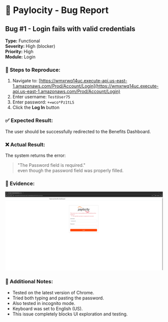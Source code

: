 # 🐞 Paylocity - Bug Report

## Bug #1 - Login fails with valid credentials

**Type:** Functional  
**Severity:** High (blocker)  
**Priority:** High  
**Module:** Login  

### 🔁 Steps to Reproduce:
1. Navigate to: [https://wmxrwq14uc.execute-api.us-east-1.amazonaws.com/Prod/Account/Login](https://wmxrwq14uc.execute-api.us-east-1.amazonaws.com/Prod/Account/Login)
2. Enter username: `TestUser75`
3. Enter password: `+=wco*Pz1tLS`
4. Click the **Log In** button

### ✅ Expected Result:
The user should be successfully redirected to the Benefits Dashboard.

### ❌ Actual Result:
The system returns the error:  
> "The Password field is required."  
even though the password field was properly filled.

### 📸 Evidence:
![Login Error](https://github.com/mralexis99r/automation-test-paylocity/raw/main/images/login-error.png)


### 🔎 Additional Notes:
- Tested on the latest version of Chrome.
- Tried both typing and pasting the password.
- Also tested in incognito mode.
- Keyboard was set to English (US).
- This issue completely blocks UI exploration and testing.
